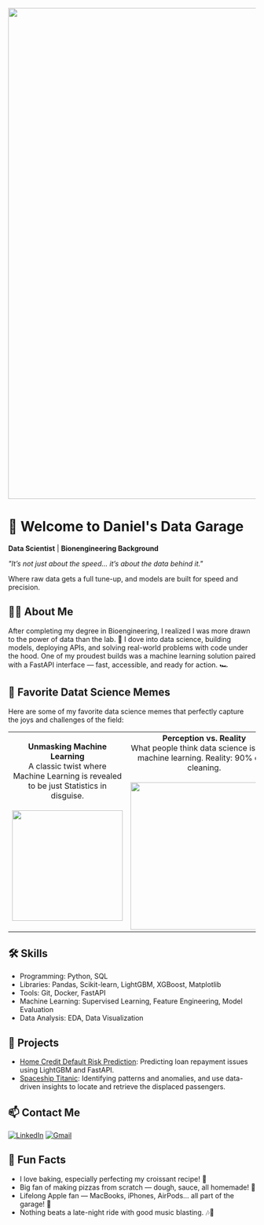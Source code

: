 <p align="center">
  <img src="https://media2.giphy.com/media/v1.Y2lkPTc5MGI3NjExMWs4a2N0MWoydnk4MDZsNGhhMGNzbDJkd2ZlZW1pbHk0NW53aGticiZlcD12MV9pbnRlcm5hbF9naWZfYnlfaWQmY3Q9Zw/A8Uo4id6WCk8rJkJk5/giphy.gif" width="1000px">
</p>


# 🔧 Welcome to Daniel's Data Garage

**Data Scientist** | **Bionengineering Background**

*"It’s not just about the speed... it’s about the data behind it."* 

Where raw data gets a full tune-up, and models are built for speed and precision.

## 👨‍💻 About Me

After completing my degree in Bioengineering, I realized I was more drawn to the power of data than the lab. 🚀
I dove into data science, building models, deploying APIs, and solving real-world problems with code under the hood.
One of my proudest builds was a machine learning solution paired with a FastAPI interface — fast, accessible, and ready for action. 🏎️

## 🚀 Favorite Datat Science Memes
Here are some of my favorite data science memes that perfectly capture the joys and challenges of the field:

<table>
  <tr>
    <td align="center">
      <strong>Unmasking Machine Learning</strong><br>
      A classic twist where Machine Learning is revealed to be just Statistics in disguise.<br><br>
      <img src="https://vokallond.com/wp-content/uploads/2023/09/Machine-learning-vs-statistics.png" width="225px">
    </td>
    <td align="center">
      <strong>Perception vs. Reality</strong><br>
      What people think data science is: 90% machine learning. Reality: 90% data cleaning.<br><br>
      <img src="https://img-9gag-fun.9cache.com/photo/a4Ey7od_700bwp.webp" width="300px">
    </td>
    <td align="center">
      <strong>The Weekend Effect</strong><br>
      Leaving code on Friday: "I'll finish this on Monday." Monday: "What does this mean?"<br><br>
      <img src="https://datasciencedojo.com/wp-content/uploads/16-995x1030.jpeg" width="300px">
    </td>
  </tr>
</table>



## 🛠️ Skills
- Programming: Python, SQL
- Libraries: Pandas, Scikit-learn, LightGBM, XGBoost, Matplotlib
- Tools: Git, Docker, FastAPI
- Machine Learning: Supervised Learning, Feature Engineering, Model Evaluation
- Data Analysis: EDA, Data Visualization

## 📂 Projects
- [Home Credit Default Risk Prediction](https://github.com/TuringCollegeSubmissions/dadanie-DS.v2.5.3.4.1.git): Predicting loan repayment issues using LightGBM and FastAPI.
- [Spaceship Titanic](https://github.com/TuringCollegeSubmissions/dadanie-DS.v2.5.3.3.5): Identifying patterns and anomalies, and use data-driven insights to locate and retrieve the displaced passengers.

## 📫 Contact Me

[![LinkedIn](https://img.shields.io/badge/LinkedIn-Connect-blue?style=flat&logo=linkedin)](https://www.linkedin.com/in/danielkurmel/)
[![Gmail](https://img.shields.io/badge/Gmail-Email-red?logo=gmail&logoColor=white)](mailto:danielkurmel@gmail.com)


## 🌱 Fun Facts
- I love baking, especially perfecting my croissant recipe! 🥐
- Big fan of making pizzas from scratch — dough, sauce, all homemade! 🍕
- Lifelong Apple fan — MacBooks, iPhones, AirPods... all part of the garage! 🍏
- Nothing beats a late-night ride with good music blasting. 🎶🚗
